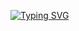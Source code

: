 [![Typing SVG](https://readme-typing-svg.herokuapp.com?size=25&duration=4000&color=FF5733&center=true&vCenter=true&width=500&lines=AI+%26+ML+Enthusiast;Deep+Learning+Explorer;CSE+Student)](https://git.io/typing-svg)

<!--
**VivekShinde0013/VivekShinde0013** is a ✨ _special_ ✨ repository because its `README.md` (this file) appears on your GitHub profile.

Here are some ideas to get you started:

- 🔭 I’m currently working on ...
- 🌱 I’m currently learning ...
- 👯 I’m looking to collaborate on ...
- 🤔 I’m looking for help with ...
- 💬 Ask me about ...
- 📫 How to reach me: ...
- 😄 Pronouns: ...
- ⚡ Fun fact: ...
-->
